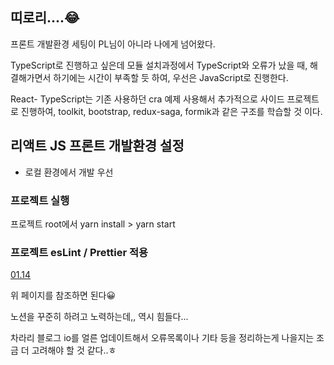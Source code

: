 ## 띠로리....😂

프론트 개발환경 세팅이 PL님이 아니라 나에게 넘어왔다.

TypeScript로 진행하고 싶은데 모듈 설치과정에서 TypeScript와 오류가 났을 때, 해결해가면서 하기에는 시간이 부족할 듯 하여, 우선은 JavaScript로 진행한다.

React- TypeScript는 기존 사용하던 cra 예제 사용해서 추가적으로 사이드 프로젝트로 진행하여, toolkit, bootstrap, redux-saga, formik과 같은 구조를 학습할 것 이다.

## 리액트 JS 프론트 개발환경 설정

- 로컬 환경에서 개발 우선

### 프로젝트 실행

프로젝트 root에서 yarn install >  yarn start

### 프로젝트 esLint / Prettier 적용

[01.14](https://www.notion.so/01-14-957780603da04d7c8f6e03b992aa6145)

위 페이지를 참조하면 된다😀

노션을 꾸준히 하려고 노력하는데,, 역시 힘들다...

차라리 블로그 io를 얼른 업데이트해서 오류목록이나 기타 등을 정리하는게 나을지는 조금 더 고려해야 할 것 같다..ㅎ
